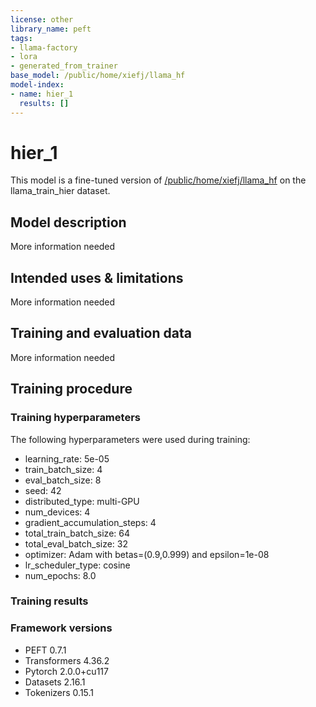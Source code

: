 ```yaml
---
license: other
library_name: peft
tags:
- llama-factory
- lora
- generated_from_trainer
base_model: /public/home/xiefj/llama_hf
model-index:
- name: hier_1
  results: []
---
```


<!-- This model card has been generated automatically according to the information the Trainer had access to. You
should probably proofread and complete it, then remove this comment. -->

# hier_1

This model is a fine-tuned version of [/public/home/xiefj/llama_hf](https://huggingface.co//public/home/xiefj/llama_hf) on the llama_train_hier dataset.

## Model description

More information needed

## Intended uses & limitations

More information needed

## Training and evaluation data

More information needed

## Training procedure

### Training hyperparameters

The following hyperparameters were used during training:
- learning_rate: 5e-05
- train_batch_size: 4
- eval_batch_size: 8
- seed: 42
- distributed_type: multi-GPU
- num_devices: 4
- gradient_accumulation_steps: 4
- total_train_batch_size: 64
- total_eval_batch_size: 32
- optimizer: Adam with betas=(0.9,0.999) and epsilon=1e-08
- lr_scheduler_type: cosine
- num_epochs: 8.0

### Training results



### Framework versions

- PEFT 0.7.1
- Transformers 4.36.2
- Pytorch 2.0.0+cu117
- Datasets 2.16.1
- Tokenizers 0.15.1